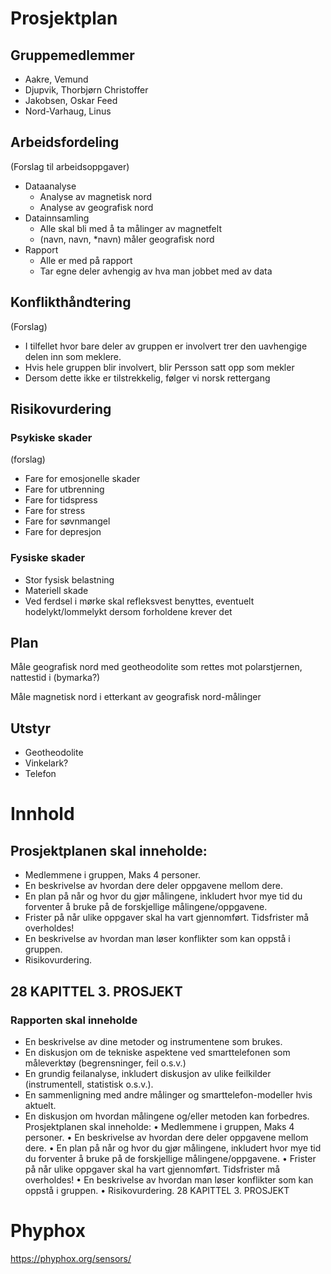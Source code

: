 # Prosjektplan
## Gruppemedlemmer
- Aakre, Vemund
- Djupvik, Thorbjørn Christoffer
- Jakobsen, Oskar Feed
- Nord-Varhaug, Linus
## Arbeidsfordeling
(Forslag til arbeidsoppgaver)
- Dataanalyse
    - Analyse av magnetisk nord
    - Analyse av geografisk nord
- Datainnsamling
    - Alle skal bli med å ta målinger av magnetfelt
    - (navn, navn, *navn) måler geografisk nord
- Rapport
    - Alle er med på rapport
    - Tar egne deler avhengig av hva man jobbet med av data



## Konflikthåndtering
(Forslag)
- I tilfellet hvor bare deler av gruppen er involvert trer den uavhengige delen inn som meklere.
- Hvis hele gruppen blir involvert, blir Persson satt opp som mekler
- Dersom dette ikke er tilstrekkelig, følger vi norsk rettergang
## Risikovurdering
### Psykiske skader
(forslag)
- Fare for emosjonelle skader
- Fare for utbrenning
- Fare for tidspress
- Fare for stress
- Fare for søvnmangel
- Fare for depresjon
### Fysiske skader
- Stor fysisk belastning
- Materiell skade
- Ved ferdsel i mørke skal refleksvest benyttes, eventuelt hodelykt/lommelykt dersom forholdene krever det
 
## Plan
Måle geografisk nord med geotheodolite som rettes mot polarstjernen, nattestid i (bymarka?)

Måle magnetisk nord i etterkant av geografisk nord-målinger

## Utstyr
- Geotheodolite
- Vinkelark?
- Telefon

# Innhold
## Prosjektplanen skal inneholde:
- Medlemmene i gruppen, Maks 4 personer.
- En beskrivelse av hvordan dere deler oppgavene mellom dere.
- En plan på når og hvor du gjør målingene, inkludert hvor mye tid du forventer å
bruke på de forskjellige målingene/oppgavene.
- Frister på når ulike oppgaver skal ha vart gjennomført. Tidsfrister må overholdes!
- En beskrivelse av hvordan man løser konflikter som kan oppstå i gruppen.
- Risikovurdering.

## 28 KAPITTEL 3. PROSJEKT
### Rapporten skal inneholde
- En beskrivelse av dine metoder og instrumentene som brukes.
- En diskusjon om de tekniske aspektene ved smarttelefonen som måleverktøy (begrensninger, feil o.s.v.)
- En grundig feilanalyse, inkludert diskusjon av ulike feilkilder (instrumentell, statistisk o.s.v.).
- En sammenligning med andre målinger og smarttelefon-modeller hvis aktuelt.
- En diskusjon om hvordan målingene og/eller metoden kan forbedres.
Prosjektplanen skal inneholde:
• Medlemmene i gruppen, Maks 4 personer.
• En beskrivelse av hvordan dere deler oppgavene mellom dere.
• En plan på når og hvor du gjør målingene, inkludert hvor mye tid du forventer å
bruke på de forskjellige målingene/oppgavene.
• Frister på når ulike oppgaver skal ha vart gjennomført. Tidsfrister må overholdes!
• En beskrivelse av hvordan man løser konflikter som kan oppstå i gruppen.
• Risikovurdering.
28 KAPITTEL 3. PROSJEKT


# Phyphox
https://phyphox.org/sensors/
